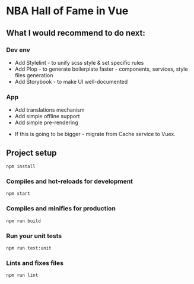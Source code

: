 # NBA Hall of Fame in Vue

## What I would recommend to do next:

### Dev env
* Add Stylelint - to unify scss style & set specific rules
* Add Plop - to generate boilerplate faster - components, services, style files generation
* Add Storybook - to make UI well-documented

### App
* Add translations mechanism
* Add simple offline support
* Add simple pre-rendering
+ If this is going to be bigger - migrate from Cache service to Vuex.

## Project setup
```
npm install
```

### Compiles and hot-reloads for development
```
npm start
```

### Compiles and minifies for production
```
npm run build
```

### Run your unit tests
```
npm run test:unit
```

### Lints and fixes files
```
npm run lint
```
